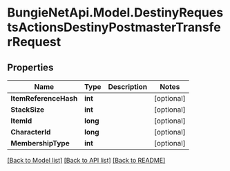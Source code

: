 # BungieNetApi.Model.DestinyRequestsActionsDestinyPostmasterTransferRequest
## Properties

Name | Type | Description | Notes
------------ | ------------- | ------------- | -------------
**ItemReferenceHash** | **int** |  | [optional] 
**StackSize** | **int** |  | [optional] 
**ItemId** | **long** |  | [optional] 
**CharacterId** | **long** |  | [optional] 
**MembershipType** | **int** |  | [optional] 

[[Back to Model list]](../README.md#documentation-for-models) [[Back to API list]](../README.md#documentation-for-api-endpoints) [[Back to README]](../README.md)

